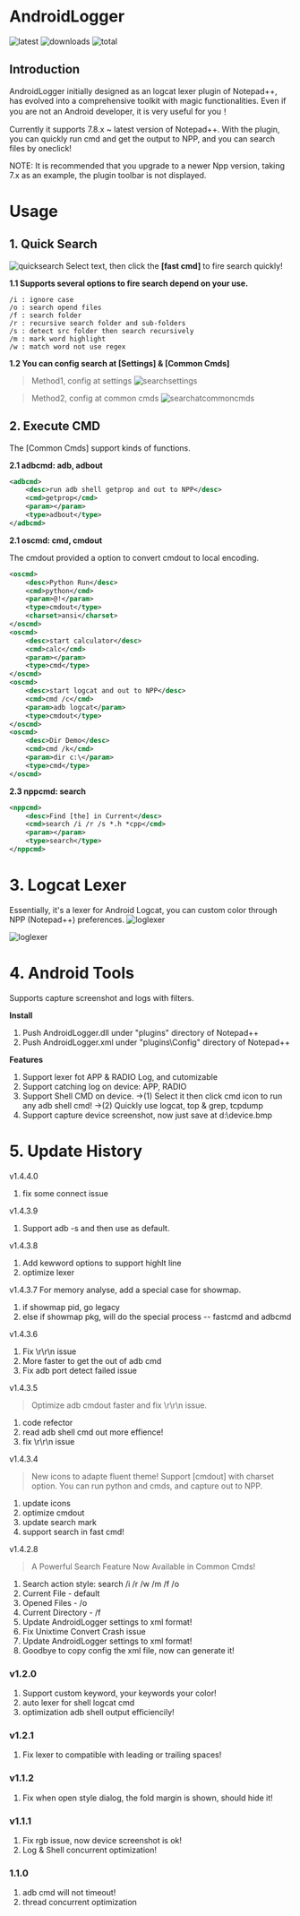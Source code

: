 
# AndroidLogger 
![latest](https://img.shields.io/github/v/release/glandon/AndroidLogger)
![downloads](https://img.shields.io/github/downloads/glandon/AndroidLogger/latest/total)
![total](https://img.shields.io/github/downloads/glandon/AndroidLogger/total)

## Introduction
AndroidLogger initially designed as an logcat lexer plugin of Notepad++, has evolved into a comprehensive toolkit with magic functionalities.
Even if you are not an Android developer, it is very useful for you！

Currently it supports 7.8.x ~ latest version of Notepad++. 
With the plugin, you can quickly run cmd and get the output to NPP, and you can search files by oneclick!

NOTE: It is recommended that you upgrade to a newer Npp version, taking 7.x as an example, the plugin toolbar is not displayed.

# Usage
## 1. Quick Search
![quicksearch](help/quicksearch.gif)
Select text, then click the **[fast cmd]** to fire search quickly!

**1.1 Supports several options to fire search depend on your use.**
```
/i : ignore case
/o : search opend files
/f : search folder
/r : recursive search folder and sub-folders
/s : detect src folder then search recursively
/m : mark word highlight
/w : match word not use regex
```


**1.2 You can config search at [Settings] & [Common Cmds]**

> Method1, config at settings
![searchsettings](help/searchsettings.png)

> Method2, config at common cmds
![searchatcommoncmds](help/searchcmds.png)


## 2. Execute CMD
The [Common Cmds] support kinds of functions.

**2.1 adbcmd: adb, adbout**
```xml
<adbcmd>
    <desc>run adb shell getprop and out to NPP</desc>
    <cmd>getprop</cmd>
    <param></param>
    <type>adbout</type>
</adbcmd>
```
**2.1 oscmd: cmd, cmdout**

The cmdout provided a <ansi> option to convert cmdout to local encoding.

```xml
<oscmd>
    <desc>Python Run</desc>
    <cmd>python</cmd>
    <param>@!</param>
    <type>cmdout</type>
    <charset>ansi</charset>
</oscmd>
<oscmd>
    <desc>start calculator</desc>
    <cmd>calc</cmd>
    <param></param>
    <type>cmd</type>
</oscmd>
<oscmd>
    <desc>start logcat and out to NPP</desc>
    <cmd>cmd /c</cmd>
    <param>adb logcat</param>
    <type>cmdout</type>
</oscmd>
<oscmd>
    <desc>Dir Demo</desc>
    <cmd>cmd /k</cmd>
    <param>dir c:\</param>
    <type>cmd</type>
</oscmd>
```
**2.3 nppcmd: search**
```xml
<nppcmd>
    <desc>Find [the] in Current</desc>
    <cmd>search /i /r /s *.h *cpp</cmd>
    <param></param>
    <type>search</type>
</nppcmd>
```

# 3. Logcat Lexer
Essentially, it's a lexer for Android Logcat, you can custom color through NPP (Notepad++) preferences.
![loglexer](help/loglexer.png)

![loglexer](help/AndroidLoggerLexer.png)

# 4. Android Tools
Supports capture screenshot and logs with filters.


**Install**
1. Push AndroidLogger.dll under "plugins" directory of Notepad++
2. Push AndroidLogger.xml under "plugins\Config" directory of Notepad++

**Features**
1. Support lexer fot APP & RADIO Log, and cutomizable
2. Support catching log on device: APP, RADIO
3. Support Shell CMD on device. 
->(1) Select it then click cmd icon to run any adb shell cmd!
->(2) Quickly use logcat, top & grep, tcpdump
4. Support capture device screenshot, now just save at d:\device.bmp

# 5. Update History
v1.4.4.0
1. fix some connect issue

v1.4.3.9
1. Support adb -s and then use as default. 

v1.4.3.8
1. Add kewword options to support highlt line
2. optimize lexer

v1.4.3.7
For memory analyse, add a special case for showmap.
1) if showmap pid, go legacy
2) else if showmap pkg, will do the special process
--  fastcmd and adbcmd

v1.4.3.6
1. Fix \r\r\n issue
2. More faster to get the out of adb cmd 
3. Fix adb port detect failed issue

v1.4.3.5
> Optimize adb cmdout faster and fix \r\r\n issue.
1. code refector
2. read adb shell cmd out more effience!
3. fix \r\r\n issue

v1.4.3.4
> New icons to adapte fluent theme! Support [cmdout] with charset option.
> You can run python and cmds, and capture out to NPP. 
1. update icons
2. optimize cmdout
3. update search mark
4. support search in fast cmd!

v1.4.2.8
>A Powerful Search Feature Now Available in Common Cmds!
1. Search action style:  search /i /r /w /m /f /o 
2. Current File - default
3. Opened Files - /o
4. Current Directory - /f 
5. Update AndroidLogger settings to xml format!
6. Fix Unixtime Convert Crash issue
7. Update AndroidLogger settings to xml format!
8. Goodbye to copy config the xml file, now can generate it!


### v1.2.0
1) Support custom keyword, your keywords your color!
2) auto lexer for shell logcat cmd
3) optimization adb shell output efficiencily!

### v1.2.1
1) Fix lexer to compatible with leading or trailing spaces!


### v1.1.2
1) Fix when open style dialog, the fold margin is shown, should hide it!

### v1.1.1
1) Fix rgb issue, now device screenshot is ok!
2) Log & Shell concurrent optimization!

### 1.1.0
1) adb cmd will not timeout!
2) thread concurrent optimization







